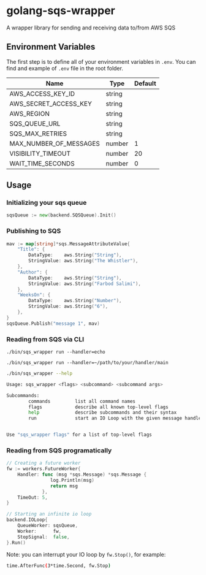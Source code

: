 # golang-sqs-wrapper

A wrapper library for sending and receiving data to/from AWS SQS

## Environment Variables

The first step is to define all of your environment variables in `.env`. You can find and example of `.env` file in the root folder.

| Name                   | Type   | Default |
| ---------------------- | ------ | ------- |
| AWS_ACCESS_KEY_ID      | string |         |
| AWS_SECRET_ACCESS_KEY  | string |         |
| AWS_REGION             | string |         |
| SQS_QUEUE_URL          | string |         |
| SQS_MAX_RETRIES        | string |         |
| MAX_NUMBER_OF_MESSAGES | number | 1       |
| VISIBILITY_TIMEOUT     | number | 20      |
| WAIT_TIME_SECONDS      | number | 0       |

## Usage

### Initializing your sqs queue

```go
sqsQueue := new(backend.SQSQueue).Init()
```

### Publishing to SQS

```go
mav := map[string]*sqs.MessageAttributeValue{
    "Title": {
        DataType:    aws.String("String"),
        StringValue: aws.String("The Whistler"),
    },
    "Author": {
        DataType:    aws.String("String"),
        StringValue: aws.String("Farbod Salimi"),
    },
    "WeeksOn": {
        DataType:    aws.String("Number"),
        StringValue: aws.String("6"),
    },
}
sqsQueue.Publish("message 1", mav)
```

### Reading from SQS via CLI

```
./bin/sqs_wrapper run --handler=echo
```

```
./bin/sqs_wrapper run --handler=~/path/to/your/handler/main
```

```bash
./bin/sqs_wrapper --help

Usage: sqs_wrapper <flags> <subcommand> <subcommand args>

Subcommands:
        commands         list all command names
        flags            describe all known top-level flags
        help             describe subcommands and their syntax
        run              start an IO Loop with the given message handler


Use "sqs_wrapper flags" for a list of top-level flags
```

### Reading from SQS programatically

```go
// Creating a future worker
fw := workers.FutureWorker{
    Handler: func (msg *sqs.Message) *sqs.Message {
                log.Println(msg)
                return msg
             },
    TimeOut: 5,
}

// Starting an infinite io loop
backend.IOLoop{
    QueueWorker: sqsQueue,
    Worker:      fw,
    StopSignal:  false,
}.Run()
```

Note: you can interrupt your IO loop by `fw.Stop()`, for example:

```bash
time.AfterFunc(3*time.Second, fw.Stop)
```
